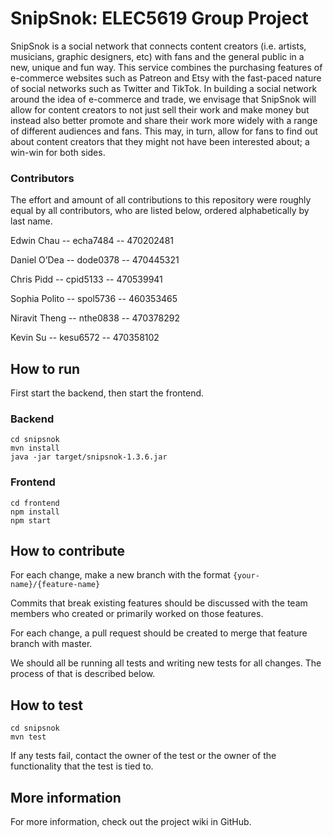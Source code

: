 # SnipSnok: ELEC5619 Group Project

SnipSnok is a social network that connects content creators (i.e. artists, musicians, graphic designers, etc) with fans and the general public in a new, unique and fun way. This service combines the purchasing features of e-commerce websites such as Patreon and Etsy with the fast-paced nature of social networks such as Twitter and TikTok. In building a social network around the idea of e-commerce and trade, we envisage that SnipSnok will allow for content creators to not just sell their work and make money but instead also better promote and share their work more widely with a range of different audiences and fans. This may, in turn, allow for fans to find out about content creators that they might not have been interested about; a win-win for both sides.

### Contributors

The effort and amount of all contributions to this repository were roughly equal by all contributors, who are listed below, ordered alphabetically by last name. 

Edwin Chau -- echa7484 -- 470202481

Daniel O’Dea -- dode0378 -- 470445321

Chris Pidd -- cpid5133 -- 470539941

Sophia Polito -- spol5736 -- 460353465

Niravit Theng -- nthe0838 -- 470378292

Kevin Su -- kesu6572 -- 470358102

## How to run

First start the backend, then start the frontend. 

### Backend

```
cd snipsnok
mvn install
java -jar target/snipsnok-1.3.6.jar
```

### Frontend

```
cd frontend
npm install
npm start
```

## How to contribute

For each change, make a new branch with the format `{your-name}/{feature-name}`

Commits that break existing features should be discussed with the team members who created or primarily worked on those features. 

For each change, a pull request should be created to merge that feature branch with master. 

We should all be running all tests and writing new tests for all changes. The process of that is described below.

## How to test

```
cd snipsnok
mvn test
```

If any tests fail, contact the owner of the test or the owner of the functionality that the test is tied to. 

## More information

For more information, check out the project wiki in GitHub. 